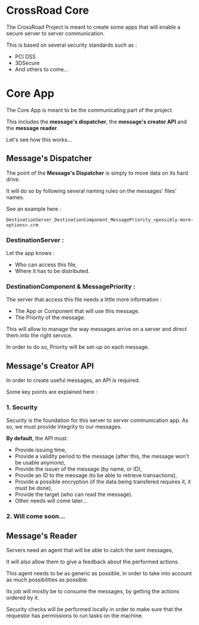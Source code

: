 # CrossRoad Core

The CrossRoad Project is meant to create some apps that will enable a secure server to server communication.

This is based on several security standards such as : 

* PCI DSS
* 3DSecure
* And others to come...

# Core App 

The Core App is meant to be the communicating part of the project.

This includes the **message's dispatcher**, the **message's creator API** and the **message reader**.

Let's see how this works...

## Message's Dispatcher

The point of the **Message's Dispatcher** is simply to move data on its hard drive. 

It will do so by following several naming rules on the messages' files' names. 

See an example here : 

```
DestinationServer_DestinationComponent_MessagePriority_<possibly-more-options>.crm
```
### DestinationServer :

Let the app knows :

*  Who can access this file,
*  Where it has to be distributed. 

### __DestinationComponent & MessagePriority :__

The server that access this file needs a little more information : 

*  The App or Component that will use this message. 
*  The Priority of the message.

This will allow to manage the way messages arrive on a server and direct them into the right service. 

In order to do so, Priority will be set-up on each message. 

## Message's Creator API 

In order to create useful messages, an API is required. 

Some key points are explained here : 

### 1. Security

Security is the foundation for this server to server communication app. As so, we must provide integrity to our messages.

**By default**, the API must: 

*  Provide issuing time,
*  Provide a validity period to the message (after this, the message won't be usable anymore),
*  Provide the issuer of the message (by name, or ID),
*  Provide an ID to the message (to be able to retrieve transactions),
*  Provide a possible encryption (if the data being transfered requires it, it must be done),
*  Provide the target (who can read the message).
*  Other needs will come later...

### 2. Will come soon...

## Message's Reader

Servers need an agent that will be able to catch the sent messages, 

It will also allow them to give a feedback about the performed actions.

This agent needs to be as generic as possible, in order to take into account as much possibilities as possible.

Its job will mostly be to consume the messages, by getting the actions ordered by it. 

Security checks will be performed locally in order to make sure that the requestor has permissions to run tasks on the machine.
